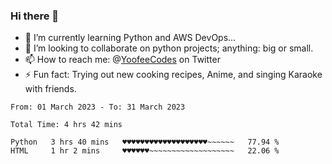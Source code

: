 ### Hi there 👋

<!--
**Sara-Pak/Sara-Pak** is a ✨ _special_ ✨ repository because its `README.md` (this file) appears on your GitHub profile.

Here are some ideas to get you started:
- 🤔 I’m looking for help with ...
- 💬 Ask me about ...
- 😄 Pronouns: ...


- 🔭 I’m currently working on getting certified in Google's IT Automation with Python and doing #100daysofcode in Python. 
-->
- 🌱 I’m currently learning Python and AWS DevOps...
- 👯 I’m looking to collaborate on python projects; anything: big or small.
- 📫 How to reach me: @[YoofeeCodes](https://twitter.com/YoofeeCodes) on Twitter
- ⚡ Fun fact: Trying out new cooking recipes, Anime, and singing Karaoke with friends.


<!--START_SECTION:waka-->

```text
From: 01 March 2023 - To: 31 March 2023

Total Time: 4 hrs 42 mins

Python   3 hrs 40 mins   ♥♥♥♥♥♥♥♥♥♥♥♥♥♥♥♥♥♥♥~~~~~~   77.94 %
HTML     1 hr 2 mins     ♥♥♥♥♥♥~~~~~~~~~~~~~~~~~~~   22.06 %
```

<!--END_SECTION:waka-->

